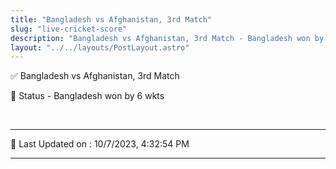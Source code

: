 ```yaml
---
title: "Bangladesh vs Afghanistan, 3rd Match"
slug: "live-cricket-score"
description: "Bangladesh vs Afghanistan, 3rd Match - Bangladesh won by 6 wkts."
layout: "../../layouts/PostLayout.astro"
--- 
```


✅ Bangladesh vs Afghanistan, 3rd Match

📑 Status - Bangladesh won by 6 wkts

<br />

***

📝 Last Updated on : 10/7/2023, 4:32:54 PM

***

